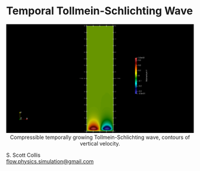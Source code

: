# Temporal Tollmein-Schlichting Wave

<p align=center>
<img src=https://github.com/sscollis/lns3d/blob/master/test/TSwave/temporal/v.png>
<br>Compressible temporally growing Tollmein-Schlichting wave, contours 
of vertical velocity.</p>

S. Scott Collis\
flow.physics.simulation@gmail.com 
